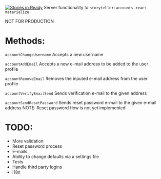 [![Stories in Ready](https://badge.waffle.io/StorytellerCZ/meteor-accounts-server.png?label=ready&title=Ready)](https://waffle.io/StorytellerCZ/meteor-accounts-server)
Server functionality to `storyteller:accounts-react-materialize`

NOT FOR PRODUCTION

Methods:
====
`accountChangeUsername`
Accepts a new username

`accountAddEmail`
Accepts a new e-mail address to be added to the user profile

`accountRemoveEmail`
Removes the inputed e-mail address from the user profile

`accountVerifyEmailSend`
Sends verification e-mail to the given address

`accountSendResetPassword`
Sends reset password e-mail to the given e-mail address
NOTE: Reset password flow is not yet implemented

TODO:
====
* More validation
* Reset password process
* E-mails
* Ability to change defaults via a settings file
* Tests
* Handle third party logins
* i18n
